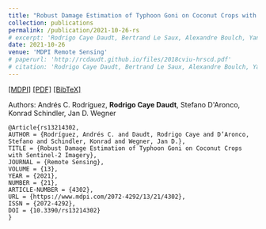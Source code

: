 ```yaml
---
title: "Robust Damage Estimation of Typhoon Goni on Coconut Crops with Sentinel-2 Imagery"
collection: publications
permalink: /publication/2021-10-26-rs
# excerpt: 'Rodrigo Caye Daudt, Bertrand Le Saux, Alexandre Boulch, Yann Gousseau.'
date: 2021-10-26
venue: 'MDPI Remote Sensing'
# paperurl: 'http://rcdaudt.github.io/files/2018cviu-hrscd.pdf'
# citation: 'Rodrigo Caye Daudt, Bertrand Le Saux, Alexandre Boulch, Yann Gousseau'
---
```


[[MDPI]](https://www.mdpi.com/2072-4292/13/21/4302) [[PDF]](http://rcdaudt.github.io/files/2021_remotesensing.pdf) [[BibTeX]](http://rcdaudt.github.io/files/rodriguez2021rs.bib)

Authors: Andrés C. Rodríguez, **Rodrigo Caye Daudt**, Stefano D'Aronco, Konrad Schindler, Jan D. Wegner

```
@Article{rs13214302,
AUTHOR = {Rodríguez, Andrés C. and Daudt, Rodrigo Caye and D’Aronco, Stefano and Schindler, Konrad and Wegner, Jan D.},
TITLE = {Robust Damage Estimation of Typhoon Goni on Coconut Crops with Sentinel-2 Imagery},
JOURNAL = {Remote Sensing},
VOLUME = {13},
YEAR = {2021},
NUMBER = {21},
ARTICLE-NUMBER = {4302},
URL = {https://www.mdpi.com/2072-4292/13/21/4302},
ISSN = {2072-4292},
DOI = {10.3390/rs13214302}
}
```

